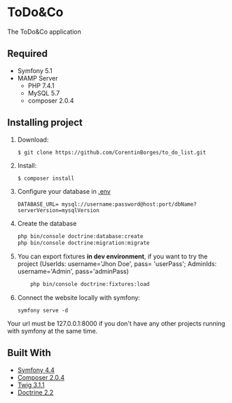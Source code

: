 # ToDo&Co

The ToDo&Co application

## Required

* Symfony 5.1
* MAMP Server
    * PHP 7.4.1
    * MySQL 5.7
    * composer 2.0.4

## Installing project

1.  Download:
    ```bash
    $ git clone https://github.com/CorentinBorges/to_do_list.git
    ```

2.  Install:
    ```
    $ composer install
    ```

3.  Configure your database in [.env](.env)
    ```
    DATABASE_URL= mysql://username:password@host:port/dbName?serverVersion=mysqlVersion
    ```

4.  Create the database
    ```bash
    php bin/console doctrine:database:create
    php bin/console doctrine:migration:migrate
    ```
5. You can export fixtures **in dev environment**, if you want to try the project
   (UserIds: username='Jhon Doe', pass= 'userPass';
   AdminIds: username='Admin', pass='adminPass)
   ```bash
       php bin/console doctrine:fixtures:load
    ```

5. Connect the website locally with symfony:
    ```
    symfony serve -d
    ```
Your url must be 127.0.0.1:8000 if you don't have any other projects running with symfony at the same time.


## Built With
*   [Symfony 4.4](https://symfony.com/)
*   [Composer 2.0.4](https://getcomposer.org/)
*   [Twig 3.1.1](https://twig.symfony.com/)
*   [Doctrine 2.2](https://www.doctrine-project.org/index.html)